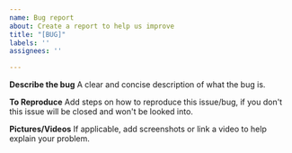 ```yaml
---
name: Bug report
about: Create a report to help us improve
title: "[BUG]"
labels: ''
assignees: ''

---
```


**Describe the bug**
A clear and concise description of what the bug is.

**To Reproduce**
Add steps on how to reproduce this issue/bug, if you don't this issue will be closed and won't be looked into.

**Pictures/Videos**
If applicable, add screenshots or link a video to help explain your problem.
